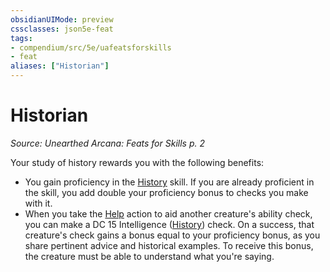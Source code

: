```yaml
---
obsidianUIMode: preview
cssclasses: json5e-feat
tags:
- compendium/src/5e/uafeatsforskills
- feat
aliases: ["Historian"]
---
```

# Historian
*Source: Unearthed Arcana: Feats for Skills p. 2*  

Your study of history rewards you with the following benefits:

- You gain proficiency in the [History](/Systems/5e/rules/skills.md#History) skill. If you are already proficient in the skill, you add double your proficiency bonus to checks you make with it.  
- When you take the [Help](/Systems/5e/rules/actions.md#Help) action to aid another creature's ability check, you can make a DC 15 Intelligence ([History](/Systems/5e/rules/skills.md#History)) check. On a success, that creature's check gains a bonus equal to your proficiency bonus, as you share pertinent advice and historical examples. To receive this bonus, the creature must be able to understand what you're saying.